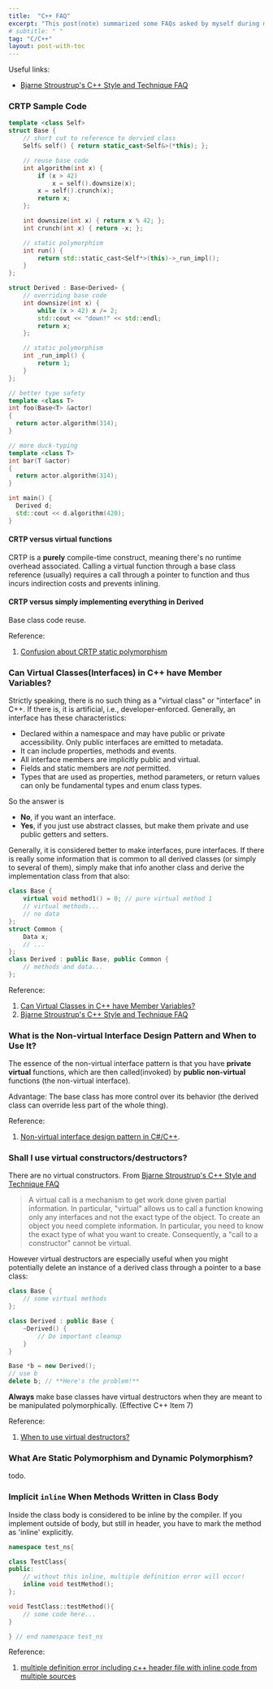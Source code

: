 ```yaml
---
title:  "C++ FAQ"
excerpt: "This post(note) summarized some FAQs asked by myself during my working experiences."
# subtitle: " "
tag: "C/C++"
layout: post-with-toc
---
```


Useful links:

- [Bjarne Stroustrup's C++ Style and Technique FAQ](https://www.stroustrup.com/bs_faq2.html)


### CRTP Sample Code

```c++
template <class Self>
struct Base {
    // short cut to reference to dervied class
    Self& self() { return static_cast<Self&>(*this); };

    // reuse base code
    int algorithm(int x) {
        if (x > 42)
            x = self().downsize(x);
        x = self().crunch(x);
        return x;
    };

    int downsize(int x) { return x % 42; };
    int crunch(int x) { return -x; };

    // static polymorphism
    int run() {
        return std::static_cast<Self*>(this)->_run_impl();
    }
};

struct Derived : Base<Derived> {
    // overriding base code
    int downsize(int x) {
        while (x > 42) x /= 2;
        std::cout << "down!" << std::endl;
        return x;
    };

    // static polymorphism
    int _run_impl() {
        return 1;
    }
};

// better type safety
template <class T>
int foo(Base<T> &actor)
{
  return actor.algorithm(314);
}

// more duck-typing
template <class T>
int bar(T &actor)
{
  return actor.algorithm(314);
}

int main() {
  Derived d;
  std::cout << d.algorithm(420);
}
```

#### CRTP versus virtual functions

CRTP is a **purely** compile-time construct, meaning there's no runtime overhead associated. Calling a virtual function through a base class reference (usually) requires a call through a pointer to function and thus incurs indirection costs and prevents inlining.

#### CRTP versus simply implementing everything in Derived

Base class code reuse.

Reference:

1. [Confusion about CRTP static polymorphism](https://stackoverflow.com/questions/43821541/confusion-about-crtp-static-polymorphism)


### Can Virtual Classes(Interfaces) in C++ have Member Variables?

Strictly speaking, there is no such thing as a "virtual class" or "interface" in C++. If there is, it is artificial, i.e., developer-enforced. Generally, an interface has these characteristics:

- Declared within a namespace and may have public or private accessibility. Only public interfaces are emitted to metadata.
- It can include properties, methods and events.
- All interface members are implicitly public and virtual.
- Fields and static members are *not* permitted.
- Types that are used as properties, method parameters, or return values can only be fundamental types and enum class types.

So the answer is

- **No**, if you want an interface.
- **Yes**, if you just use abstract classes, but make them private and use public getters and setters.

Generally, it is considered better to make interfaces, pure interfaces.  If there is really some information that is common to all derived classes (or simply to several of them), simply make that info another class and derive the implementation class from that also:

```c++
class Base {
    virtual void method1() = 0; // pure virtual method 1
    // virtual methods...
    // no data
};
struct Common {
    Data x;
    // ...
};
class Derived : public Base, public Common {
    // methods and data...
};
```

Reference:

1. [Can Virtual Classes in C++ have Member Variables?
](https://stackoverflow.com/questions/6052131/can-virtual-classes-in-c-have-member-variables)
1. [Bjarne Stroustrup's C++ Style and Technique FAQ](https://www.stroustrup.com/bs_faq2.html#abstract-class)

### What is the Non-virtual Interface Design Pattern and When to Use It?

The essence of the non-virtual interface pattern is that you have **private virtual** functions, which are then called(invoked) by **public non-virtual** functions (the non-virtual interface).

Advantage: The base class has more control over its behavior (the derived class can override less part of the whole thing).

Reference:

1. [Non-virtual interface design pattern in C#/C++](https://stackoverflow.com/questions/6481260/non-virtual-interface-design-pattern-in-c-c).

### Shall I use virtual constructors/destructors?

There are no virtual constructors. From [Bjarne Stroustrup's C++ Style and Technique FAQ](https://www.stroustrup.com/bs_faq2.html#virtual-ctor)

> A virtual call is a mechanism to get work done given partial information. In particular, "virtual" allows us to call a function knowing only any interfaces and not the exact type of the object. To create an object you need complete information. In particular, you need to know the exact type of what you want to create. Consequently, a "call to a constructor" cannot be virtual.

However virtual destructors are especially useful when you might potentially delete an instance of a derived class through a pointer to a base class:

```c++
class Base {
    // some virtual methods
};

class Derived : public Base {
    ~Derived() {
        // Do important cleanup
    }
}

Base *b = new Derived();
// use b
delete b; // **Here's the problem!**
```

**Always** make base classes have virtual destructors when they are meant to be manipulated polymorphically. (Effective C++ Item 7)

Reference:

1. [When to use virtual destructors?](https://stackoverflow.com/questions/461203/when-to-use-virtual-destructors)

### What Are Static Polymorphism and Dynamic Polymorphism?

todo.

### Implicit `inline` When Methods Written in Class Body

Inside the class body is considered to be inline by the compiler. If you implement outside of body, but still in header, you have to mark the method as 'inline' explicitly.

```cpp
namespace test_ns{

class TestClass{
public:
    // without this inline, multiple definition error will occur!
    inline void testMethod();
};

void TestClass::testMethod(){
    // some code here...
}

} // end namespace test_ns
```

Reference:

1. [multiple definition error including c++ header file with inline code from multiple sources](https://stackoverflow.com/questions/212006/multiple-definition-error-including-c-header-file-with-inline-code-from-multip)